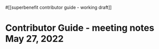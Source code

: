#[[superbenefit contributor guide - working draft]] 


# Contributor Guide - meeting notes May 27, 2022


